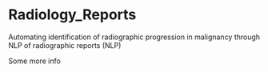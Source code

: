 # Radiology_Reports
Automating identification of radiographic progression in malignancy through NLP of radiographic reports (NLP)


Some more info
